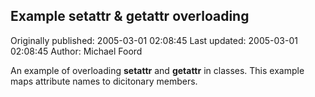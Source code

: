 ## Example setattr & getattr overloading

Originally published: 2005-03-01 02:08:45
Last updated: 2005-03-01 02:08:45
Author: Michael Foord

An example of overloading __setattr__ and __getattr__ in classes. This example maps attribute names to dicitonary members.